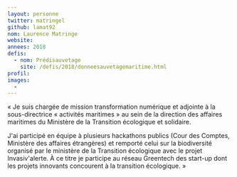 ```yaml
---
layout: personne
twitter: matringel
github: lamat92
nom: Laurence Matringe
website:
annees: 2018
defis: 
  - nom: Prédisauvetage
    site: /defis/2018/donneesauvetagemaritime.html
profil: 
images:
  -
---
```


« Je suis chargée de mission transformation numérique
et adjointe à la sous-directrice « activités maritimes » au sein de la
direction des affaires maritimes du Ministère de la Transition
écologique et solidaire. 

J'ai participé en équipe à plusieurs hackathons publics (Cour des
Comptes, Ministère des affaires étrangères) et remporté celui sur la
biodiversité organisé par le ministère de la Transition écologique
avec le projet Invasiv'alerte. À ce titre je participe au réseau
Greentech des start-up dont les projets innovants concourent à la
transition écologique. »
